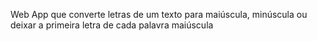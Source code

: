 Web App que converte letras de um texto para maiúscula, minúscula ou deixar a primeira letra de cada palavra maiúscula
